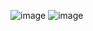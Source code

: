![image](https://github.com/karinz112/currency-converter/assets/64262016/d15091fb-ff30-4d82-b8ff-317dafa0cd1e)
![image](https://github.com/karinz112/currency-converter/assets/64262016/2f4ad868-1218-4551-ab39-a6a4ceb96453)
